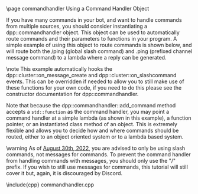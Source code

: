 \page commandhandler Using a Command Handler Object

If you have many commands in your bot, and want to handle commands from multiple sources, you should consider instantiating a dpp::commandhandler object. This object can be used to automatically route
commands and their parameters to functions in your program. A simple example of using this object to route commands is shown below, and will
route both the /ping (global slash command) and .ping (prefixed channel message command) to a lambda where a reply can be generated.

\note This example automatically hooks the dpp::cluster::on_message_create and dpp::cluster::on_slashcommand events. This can be overridden if needed to allow you to still make use of these functions for your own code, if you need to do this please see the constructor documentation for dpp::commandhandler.

Note that because the dpp::commandhandler::add_command method accepts a `std::function` as the command handler, you may point a command handler
at a simple lambda (as shown in this example), a function pointer, or an instantiated class method of an object. This is extremely flexible
and allows you to decide how and where commands should be routed, either to an object oriented system or to a lambda based system.

\warning As of [August 30th, 2022](https://support-dev.discord.com/hc/en-us/articles/6025578854295-Why-We-Moved-to-Slash-Commands), you are advised to only be using slash commands, not messages for commands. To prevent the command handler from handling commands with messages, you should only use the "/" prefix. If you wish to still use messages for commands, this tutorial will still cover it but, again, it is discouraged by Discord.

\include{cpp} commandhandler.cpp
